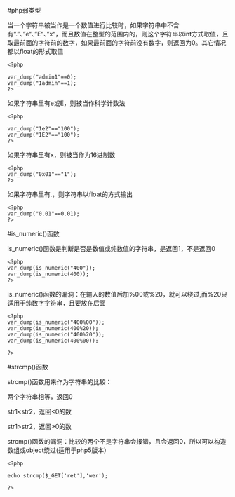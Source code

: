 #php弱类型

当一个字符串被当作是一个数值进行比较时，如果字符串中不含有“.”、”e“、”E“、”x“，而且数值在整型的范围内的，则这个字符串以int方式取值，且取最前面的字符前的数字，如果最前面的字符前没有数字，则返回为0。其它情况都以float的形式取值
```
<?php

var_dump("admin1"==0);
var_dump("1admin"==1);
?>
```

如果字符串里有e或E，则被当作科学计数法
```
<?php

var_dump("1e2"=="100");
var_dump("1E2"=="100");
?>
```
如果字符串里有x，则被当作为16进制数
```
<?php
var_dump("0x01"=="1");
?>
```
如果字符串里有.，则字符串以float的方式输出
```
<?php
var_dump("0.01"==0.01);
?>
```

#is_numeric()函数

is_numeric()函数是判断是否是数值或纯数值的字符串，是返回1，不是返回0
```
<?php
var_dump(is_numeric("400"));
var_dump(is_numeric(400));
?>
```
is_numeric()函数的漏洞：在输入的数值后加%00或%20，就可以绕过,而%20只适用于纯数字字符串，且要放在后面

```
<?php
var_dump(is_numeric("400%00"));
var_dump(is_numeric(400%20));
var_dump(is_numeric("400%20"));
var_dump(is_numeric(400%00));

?>
```




#strcmp()函数

strcmp()函数用来作为字符串的比较：

两个字符串相等，返回0

str1<str2，返回<0的数

str1>str2，返回>0的数


strcmp()函数的漏洞：比较的两个不是字符串会报错，且会返回0，所以可以构造数组或object绕过(适用于php5版本）
```
<?php

echo strcmp($_GET['ret'],'wer');

?>
```
